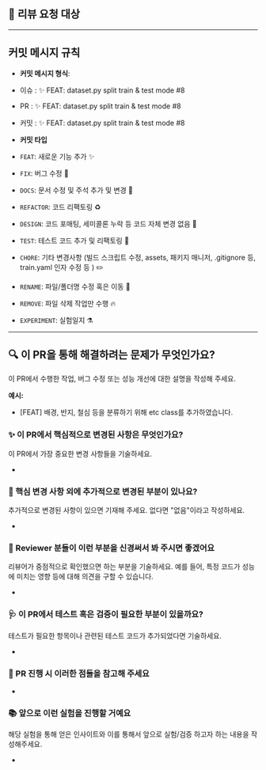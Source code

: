 ## 👥 리뷰 요청 대상
--- 

## 커밋 메시지 규칙

- **커밋 메시지 형식**:  
- 이슈 : ✨ FEAT: dataset.py split train & test mode #8
- PR : ✨ FEAT: dataset.py split train & test mode #8
- 커밋 : ✨ FEAT: dataset.py split train & test mode #8

- **커밋 타입**
- `FEAT`: 새로운 기능 추가 ✨
- `FIX`: 버그 수정 🐛
- `DOCS`: 문서 수정 및 주석 추가 및 변경 📝
- `REFACTOR`: 코드 리팩토링 ♻️
- `DESIGN`: 코드 포매팅, 세미콜론 누락 등 코드 자체 변경 없음 🎨
- `TEST`: 테스트 코드 추가 및 리팩토링 🧪
- `CHORE`: 기타 변경사항 (빌드 스크립트 수정, assets, 패키지 매니저, .gitignore 등, train.yaml 인자 수정 등 ) ✏️
- `RENAME`: 파일/폴더명 수정 혹은 이동 🚚
- `REMOVE`: 파일 삭제 작업만 수행 🔥
- `EXPERIMENT`: 실험일지 ⚗️

---

## 🔍️ 이 PR을 통해 해결하려는 문제가 무엇인가요?
이 PR에서 수행한 작업, 버그 수정 또는 성능 개선에 대한 설명을 작성해 주세요.

**예시:**
- [FEAT] 배경, 반지, 철심 등을 분류하기 위해 etc class를 추가하였습니다. 

### ✨ 이 PR에서 핵심적으로 변경된 사항은 무엇인가요?
이 PR에서 가장 중요한 변경 사항들을 기술하세요.

- 

### 🔖 핵심 변경 사항 외에 추가적으로 변경된 부분이 있나요?
추가적으로 변경된 사항이 있으면 기재해 주세요. 없다면 "없음"이라고 작성하세요.

- 

### 🙏 Reviewer 분들이 이런 부분을 신경써서 봐 주시면 좋겠어요
리뷰어가 중점적으로 확인했으면 하는 부분을 기술하세요. 예를 들어, 특정 코드가 성능에 미치는 영향 등에 대해 의견을 구할 수 있습니다.

- 

### 🩺 이 PR에서 테스트 혹은 검증이 필요한 부분이 있을까요?
테스트가 필요한 항목이나 관련된 테스트 코드가 추가되었다면 기술하세요.

- 

### 📌 PR 진행 시 이러한 점들을 참고해 주세요
- 

### 📚 앞으로 이런 실험을 진행할 거예요
해당 실험을 통해 얻은 인사이트와 이를 통해서 앞으로 실험/검증 하고자 하는 내용을 작성해주세요.

- 
